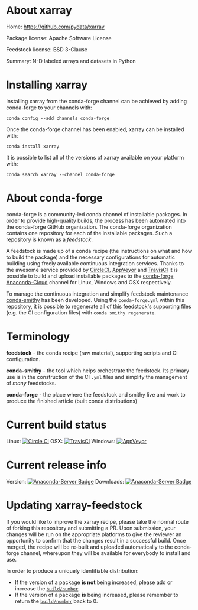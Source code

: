 About xarray
============

Home: https://github.com/pydata/xarray

Package license: Apache Software License

Feedstock license: BSD 3-Clause

Summary: N-D labeled arrays and datasets in Python



Installing xarray
=================

Installing xarray from the conda-forge channel can be achieved by adding conda-forge to your channels with:

```
conda config --add channels conda-forge
```

Once the conda-forge channel has been enabled, xarray can be installed with:

```
conda install xarray
```

It is possible to list all of the versions of xarray available on your platform with:

```
conda search xarray --channel conda-forge
```


About conda-forge
=================

conda-forge is a community-led conda channel of installable packages.
In order to provide high-quality builds, the process has been automated into the
conda-forge GitHub organization. The conda-forge organization contains one repository 
for each of the installable packages. Such a repository is known as a *feedstock*.

A feedstock is made up of a conda recipe (the instructions on what and how to build
the package) and the necessary configurations for automatic building using freely
available continuous integration services. Thanks to the awesome service provided by
[CircleCI](https://circleci.com/), [AppVeyor](http://www.appveyor.com/)
and [TravisCI](https://travis-ci.org/) it is possible to build and upload installable
packages to the [conda-forge](https://anaconda.org/conda-forge)
[Anaconda-Cloud](http://docs.anaconda.org/) channel for Linux, Windows and OSX respectively.

To manage the continuous integration and simplify feedstock maintenance
[conda-smithy](http://github.com/conda-forge/conda-smithy) has been developed.
Using the ``conda-forge.yml`` within this repository, it is possible to regenerate all of
this feedstock's supporting files (e.g. the CI configuration files) with ``conda smithy regenerate``.


Terminology
===========

**feedstock** - the conda recipe (raw material), supporting scripts and CI configuration.

**conda-smithy** - the tool which helps orchestrate the feedstock.
                   Its primary use is in the construction of the CI ``.yml`` files
                   and simplify the management of *many* feedstocks.

**conda-forge** - the place where the feedstock and smithy live and work to
                  produce the finished article (built conda distributions)

Current build status
====================

Linux: [![Circle CI](https://circleci.com/gh/conda-forge/xarray-feedstock.svg?style=svg)](https://circleci.com/gh/conda-forge/xarray-feedstock)
OSX: [![TravisCI](https://travis-ci.org/conda-forge/xarray-feedstock.svg?branch=master)](https://travis-ci.org/conda-forge/xarray-feedstock) 
Windows: [![AppVeyor](https://ci.appveyor.com/api/projects/status/github/conda-forge/xarray-feedstock?svg=True)](https://ci.appveyor.com/project/conda-forge/xarray-feedstock/branch/master)

Current release info
====================
Version: [![Anaconda-Server Badge](https://anaconda.org/conda-forge/xarray/badges/version.svg)](https://anaconda.org/conda-forge/xarray)
Downloads: [![Anaconda-Server Badge](https://anaconda.org/conda-forge/xarray/badges/downloads.svg)](https://anaconda.org/conda-forge/xarray)


Updating xarray-feedstock
=========================

If you would like to improve the xarray recipe, please take the normal
route of forking this repository and submitting a PR. Upon submission, your changes will
be run on the appropriate platforms to give the reviewer an opportunity to confirm that the
changes result in a successful build. Once merged, the recipe will be re-built and uploaded
automatically to the conda-forge channel, whereupon they will be available for everybody to
install and use.

In order to produce a uniquely identifiable distribution:
 * If the version of a package **is not** being increased, please add or increase
   the [``build/number``](http://conda.pydata.org/docs/building/meta-yaml.html#build-number-and-string). 
 * If the version of a package **is** being increased, please remember to return
   the [``build/number``](http://conda.pydata.org/docs/building/meta-yaml.html#build-number-and-string)
   back to 0.
